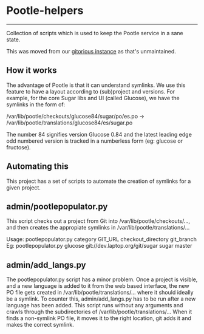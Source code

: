 # Pootle-helpers
__________

Collection of scripts which is used to keep the Pootle service in a sane state.

This was moved from our [gitorious instance](http://git.sugarlabs.org/projects/pootle-helpers) as that's unmaintained.


## How it works

The advantage of Pootle is that it can understand symlinks. We use this feature 
to have a layout according to (sub)project and versions.
For example, for the core Sugar libs and UI (called Glucose), we have the 
symlinks in the form of:

/var/lib/pootle/checkouts/glucose84/sugar/po/es.po
	-> /var/lib/pootle/translations/glucose84/es/sugar.po

The number 84 signifies version Glucose 0.84 and the latest leading edge odd 
numbered version is tracked in a numberless form (eg: glucose or fructose).

## Automating this

This project has a set of scripts to automate the creation of symlinks for a 
given project. 

## admin/pootlepopulator.py

This script checks out a project from Git into /var/lib/pootle/checkouts/..., and 
then creates the appropiate symlinks in /var/lib/pootle/translations/...

  Usage: pootlepopulator.py category GIT_URL checkout_directory git_branch
  Eg: pootlepopulator.py glucose git://dev.laptop.org/git/sugar sugar master


## admin/add_langs.py

The pootlepopulator.py script has a minor problem. Once a project is visible, and 
a new language is added to it from the web based interface, the new PO file gets 
created in /var/lib/pootle/translations/... where it should ideally be a symlink.
To counter this, admin/add_langs.py has to be run after a new language has been 
added.
This script runs without any arguments and crawls through the subdirectories of 
/var/lib/pootle/translations/... When it finds a non-symlink PO file, it moves it 
to the right location, git adds it and makes the correct symlink.

